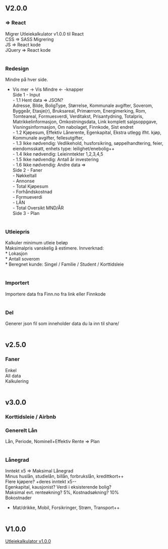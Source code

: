 ## V2.0.0
### => React
Migrer Utleiekalkulator v1.0.0 til React<br>
    CSS => SASS Migrering<br>
     JS => React kode<br>
 JQuery => React kode<br><br>

 ### Redesign
 Mindre på hver side.<br>
 - Vis mer -> Vis Mindre <- -knapper<br>
 Side 1 - Input<br>
        - 1.1 Hent data => JSON?<br>
                Adresse, Bilde, BoligType, Størrelse, Kommunale avgifter, Soverom, Byggeår, Etasje(r), Bruksareal, Primærrom, Energimerking, Rom, Tomteareal, Formuesverdi, Verditakst, Prisantydning, Totalpris, Matrikkelinformasjon, Omkostningsdata, Link komplett salgsoppgave, Visningsinformasjon, Om nabolaget, Finnkode, Sist endret<br>
        - 1.2 Kjøpesum, Effektiv Lånerente, Egenkapital, Ekstra utlegg ifht. kjøp, Kommunale avgifter, fellesutgifter, <br>
        - 1.3 Ikke nødvendig: Vedlikehold, husforsikring, søppelhandtering, feier, eiendomsskatt, enhets type: leilighet/enebolig++<br>
        - 1.4 Ikke nødvendig: Leieinntekter 1,2,3,4,5<br>
        - 1.5 Ikke nødvendig: Antall år investering<br>
        - 1.6 Ikke nødvendig: Andre data => <br>
 Side 2 - Faner<br>
        - Nøkkeltall<br>
            - Annonse<br>
            - Total Kjøpesum<br>
            - Forhåndskostnad<br>
            - Formueverdi<br>
            - LÅN<br>
        - Total Oversikt MND/ÅR<br>
 Side 3 - Plan<br><br>

### Utleiepris
Kalkuler minimum utleie beløp<br>
Maksimalpris vanskelig å estimere. Innverknad:<br>
    * Lokasjon<br>
    * Antall soverom<br>
    * Beregnet kunde: Singel / Familie / Student / Korttidsleie<br><br>


### Importert
Importere data fra Finn.no fra link eller Finnkode<br><br>

### Del
Generer json fil som inneholder data du la inn til share/<br><br>



## v2.5.0
### Faner
Enkel<br>
All data<br>
Kalkulering<br><br>


## v3.0.0
### Korttidsleie / Airbnb

### Generelt Lån
Lån, Periode, Nominell+Effektiv Rente => Plan<br><br>

### Lånegrad
Inntekt x5 => Maksimal Lånegrad<br>
Minus huslån, studielån, billån, forbrukslån, kredittkort++<br>
Flere kjøpere? +deres inntekt x5--<br>
Egenkapital, kausjonist? Verdi i eksisterende bolig?<br>
Maksimal evt. renteøkning? 5%, Kostnadsøkning? 10%<br>
Bokostnader<br>
- Mat/drikke, Mobil, Forsikringer, Strøm, Transport++<br><br>




## V1.0.0

[Utleiekalkulator v1.0.0](https://utleie.tloberg.net/)